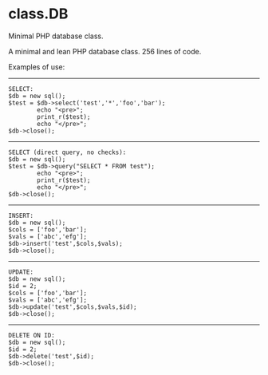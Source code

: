 # class.DB
Minimal PHP database class.

A minimal and lean PHP database class. 256 lines of code.

Examples of use:

  ------
  	SELECT:
	$db = new sql();
	$test = $db->select('test','*','foo','bar');
    		echo "<pre>";
    		print_r($test);
    		echo "</pre>";
	$db->close();
  ------
  	SELECT (direct query, no checks):
	$db = new sql();
	$test = $db->query("SELECT * FROM test");
    		echo "<pre>";
    		print_r($test);
    		echo "</pre>";
	$db->close();
  ------ 
  	INSERT:
	$db = new sql();
	$cols = ['foo','bar'];
	$vals = ['abc','efg'];
	$db->insert('test',$cols,$vals);
	$db->close();
  ------
  	UPDATE:
	$db = new sql();
	$id = 2;
	$cols = ['foo','bar'];
	$vals = ['abc','efg'];
	$db->update('test',$cols,$vals,$id);
	$db->close();
  ------
  	DELETE ON ID:
	$db = new sql();
	$id = 2;
	$db->delete('test',$id);
	$db->close();
	
